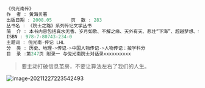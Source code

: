 






```c++
《倪光南传》
作  者 : 黄海贝著
出版日期 : 2008.05       页  数 : 283
丛书名 : 《院士之路》系列传记文学丛书
简  介 : 本书内容包括真水无香、岁月如歌、不解之缘、天外有天、悲壮“下海”、超越梦想、华丽转身等章节。
ISBN : 978-7-80743-234-0
主题词 : 倪光南-传记 LHL
分  类 : 历史、地理->传记->中国人物传记->人物传记：按学科分
目  录 :第247页 附录一 与倪光南院士对话录xxxxxxxxxx 
```

>要主动打破信息茧房，不要让算法左右了我们的人生。

![image-20211227223542493](https://s2.loli.net/2021/12/27/YHTQLPzM9jlpJqX.png)
 
